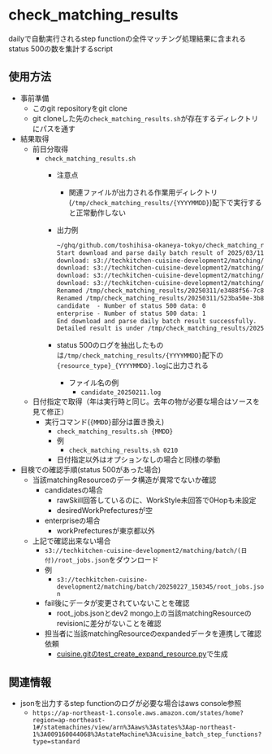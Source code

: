 # check_matching_results

dailyで自動実行されるstep functionの全件マッチング処理結果に含まれるstatus 500の数を集計するscript

## 使用方法

- 事前準備
  - このgit repositoryをgit clone
  - git cloneした先の`check_matching_results.sh`が存在するディレクトリにパスを通す
- 結果取得
  - 前日分取得
    - `check_matching_results.sh`
      - 注意点
        - 関連ファイルが出力される作業用ディレクトリ(`/tmp/check_matching_results/{YYYYMMDD}`)配下で実行すると正常動作しない
      - 出力例

          ```txt
          ~/ghq/github.com/toshihisa-okaneya-tokyo/check_matching_results git:(main) check_matching_results.sh
          Start download and parse daily batch result of 2025/03/11
          download: s3://techkitchen-cuisine-development2/matching/batch/20250311_150345/result/523ba50e-3b8b-4bfe-aa75-025d0f1ba3de/manifest.json to 523ba50e-3b8b-4bfe-aa75-025d0f1ba3de/manifest.json
          download: s3://techkitchen-cuisine-development2/matching/batch/20250311_150345/result/e3488f56-7c81-4b0a-8a2c-5985b16ca6b5/manifest.json to e3488f56-7c81-4b0a-8a2c-5985b16ca6b5/manifest.json
          download: s3://techkitchen-cuisine-development2/matching/batch/20250311_150345/result/523ba50e-3b8b-4bfe-aa75-025d0f1ba3de/SUCCEEDED_0.json to 523ba50e-3b8b-4bfe-aa75-025d0f1ba3de/SUCCEEDED_0.json
          download: s3://techkitchen-cuisine-development2/matching/batch/20250311_150345/result/e3488f56-7c81-4b0a-8a2c-5985b16ca6b5/SUCCEEDED_0.json to e3488f56-7c81-4b0a-8a2c-5985b16ca6b5/SUCCEEDED_0.json
          Renamed /tmp/check_matching_results/20250311/e3488f56-7c81-4b0a-8a2c-5985b16ca6b5 to /tmp/check_matching_results/20250311/enterprise
          Renamed /tmp/check_matching_results/20250311/523ba50e-3b8b-4bfe-aa75-025d0f1ba3de to /tmp/check_matching_results/20250311/candidate
          candidate  - Number of status 500 data: 0
          enterprise - Number of status 500 data: 1
          End download and parse daily batch result successfully.
          Detailed result is under /tmp/check_matching_results/20250311/
          ```

      - status 500のログを抽出したものは`/tmp/check_matching_results/{YYYYMMDD}`配下の`{resource_type}_{YYYYMMDD}.log`に出力される
        - ファイル名の例
          - `candidate_20250211.log`
  - 日付指定で取得（年は実行時と同じ。去年の物が必要な場合はソースを見て修正）
    - 実行コマンド(`{MMDD}`部分は置き換え)
      - `check_matching_results.sh {MMDD}`
      - 例
        - `check_matching_results.sh 0210`
      - 日付指定以外はオプションなしの場合と同様の挙動
- 目検での確認手順(status 500があった場合)
  - 当該matchingResourceのデータ構造が異常でないか確認
    - candidatesの場合
      - rawSkill回答しているのに、WorkStyle未回答で0Hopも未設定
      - desiredWorkPrefecturesが空
    - enterpriseの場合
      - workPrefecturesが東京都以外
  - 上記で確認出来ない場合
    - `s3://techkitchen-cuisine-development2/matching/batch/(日付)/root_jobs.json`をダウンロード
    - 例
      - `s3://techkitchen-cuisine-development2/matching/batch/20250227_150345/root_jobs.json`
    - fail後にデータが変更されていないことを確認
      - root_jobs.jsonとdev2 mongo上の当該matchingResourceのrevisionに差分がないことを確認
    - 担当者に当該matchingResourceのexpandedデータを連携して確認依頼
      - [cuisine.gitのtest_create_expand_resource.py](https://github.com/gachapin-pj/cuisine/blob/develop-day2/matching-processor/tests/test_create_expand_resource.py)で生成

## 関連情報

- jsonを出力するstep functionのログが必要な場合はaws console参照
  - `https://ap-northeast-1.console.aws.amazon.com/states/home?region=ap-northeast-1#/statemachines/view/arn%3Aaws%3Astates%3Aap-northeast-1%3A009160044068%3AstateMachine%3Acuisine_batch_step_functions?type=standard`
